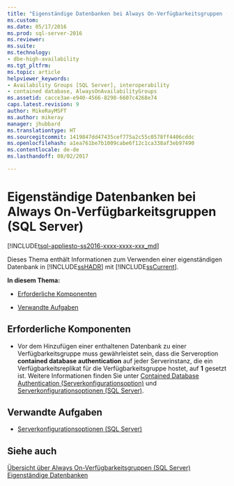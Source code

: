 ```yaml
---
title: "Eigenständige Datenbanken bei Always On-Verfügbarkeitsgruppen (SQL Server) | Microsoft-Dokumentation"
ms.custom: 
ms.date: 05/17/2016
ms.prod: sql-server-2016
ms.reviewer: 
ms.suite: 
ms.technology:
- dbe-high-availability
ms.tgt_pltfrm: 
ms.topic: article
helpviewer_keywords:
- Availability Groups [SQL Server], interoperability
- contained database, AlwaysOnAvailabilityGroups
ms.assetid: cacce3ae-e940-4566-8298-6607c4268e74
caps.latest.revision: 9
author: MikeRayMSFT
ms.author: mikeray
manager: jhubbard
ms.translationtype: HT
ms.sourcegitcommit: 1419847dd47435cef775a2c55c0578ff4406cddc
ms.openlocfilehash: a1ea761be7b1009cabe6f12c1ca338af3eb97490
ms.contentlocale: de-de
ms.lasthandoff: 08/02/2017

---
```

# <a name="contained-databases-with-always-on-availability-groups-sql-server"></a>Eigenständige Datenbanken bei Always On-Verfügbarkeitsgruppen (SQL Server)
[!INCLUDE[tsql-appliesto-ss2016-xxxx-xxxx-xxx_md](../../../includes/tsql-appliesto-ss2016-xxxx-xxxx-xxx-md.md)]

  Dieses Thema enthält Informationen zum Verwenden einer eigenständigen Datenbank in [!INCLUDE[ssHADR](../../../includes/sshadr-md.md)] mit [!INCLUDE[ssCurrent](../../../includes/sscurrent-md.md)].  
  
 **In diesem Thema:**  
  
-   [Erforderliche Komponenten](#Prerequisites)  
  
-   [Verwandte Aufgaben](#RelatedTasks)  
  
##  <a name="Prerequisites"></a> Erforderliche Komponenten  
  
-   Vor dem Hinzufügen einer enthaltenen Datenbank zu einer Verfügbarkeitsgruppe muss gewährleistet sein, dass die Serveroption **contained database authentication** auf jeder Serverinstanz, die ein Verfügbarkeitsreplikat für die Verfügbarkeitsgruppe hostet, auf **1** gesetzt ist. Weitere Informationen finden Sie unter [Contained Database Authentication (Serverkonfigurationsoption)](../../../database-engine/configure-windows/contained-database-authentication-server-configuration-option.md) und [Serverkonfigurationsoptionen &#40;SQL Server&#41;](../../../database-engine/configure-windows/server-configuration-options-sql-server.md).  
  
##  <a name="RelatedTasks"></a> Verwandte Aufgaben  
  
-   [Serverkonfigurationsoptionen &#40;SQL Server&#41;](../../../database-engine/configure-windows/server-configuration-options-sql-server.md)  
  
## <a name="see-also"></a>Siehe auch  
 [Übersicht über Always On-Verfügbarkeitsgruppen &#40;SQL Server&#41;](../../../database-engine/availability-groups/windows/overview-of-always-on-availability-groups-sql-server.md)   
 [Eigenständige Datenbanken](../../../relational-databases/databases/contained-databases.md)  
  
  

